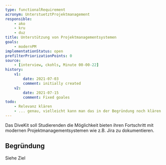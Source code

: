 ```yaml
---
type: functionalRequirement
acronym: UnterstuetztProjektmanagement
responsible: 
    - ako
    - kru
    - duz
title: Unterstützung von Projektmanagementsystemen
goals: 
    - modernPM
implementationStatus: open
prefilterPriorizationPoints: 0
source:
    - [interview, ckohls, Minute 00-00-22]
history:
    v1:
        date: 2021-07-03
        comment: initially created
    v2:
        date: 2021-07-15
        comment: Fixed goales
todo: 
    - Relevanz klären
    - ... genau, vielleicht kann man das in der Begründung noch klären. Wofür soll das gut sein, und wie stellt man sich das vor?
---
```


Das DiveKit soll Studierenden die Möglichkeit bieten ihren Fortschritt mit modernen Projektmanagementsystemen wie z.B. Jira zu dokumentieren.

<!-- 
    Grundsätzlich sollte dies schon Möglich sein, es besteht nur keine Kommunikation zwischen den Systemen.
    Außerdem ist unklar, ob eine Erwähnung "Studierende sollten X können" vom DiveKit auch umgesetzt werden soll.
-->

## Begründung

Siehe Ziel
